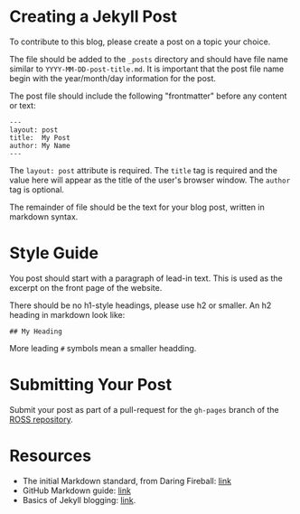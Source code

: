 # Creating a Jekyll Post

To contribute to this blog, please create a post on a topic your choice.

The file should be added to the `_posts` directory and should have file name similar to `YYYY-MM-DD-post-title.md`.
It is important that the post file name begin with the year/month/day information for the post.

The post file should include the following "frontmatter" before any content or text:
```
---
layout: post
title:  My Post
author: My Name
---
```

The `layout: post` attribute is required. 
The `title` tag is required and the value here will appear as the title of the user's browser window.
The `author` tag is optional.

The remainder of file should be the text for your blog post, written in markdown syntax.

# Style Guide

You post should start with a paragraph of lead-in text.
This is used as the excerpt on the front page of the website.

There should be no h1-style headings, please use h2 or smaller.
An h2 heading in markdown look like:
```
## My Heading
```
More leading `#` symbols mean a smaller headding.

# Submitting Your Post

Submit your post as part of a pull-request for the `gh-pages` branch of the [ROSS repository](https://github.com/carothersc/ROSS/tree/gh-pages).

# Resources

- The initial Markdown standard, from Daring Fireball: [link](http://daringfireball.net/projects/markdown/)
- GitHub Markdown guide: [link](https://help.github.com/articles/basic-writing-and-formatting-syntax/)
- Basics of Jekyll blogging: [link](http://jekyll.tips/guide/blogging/).
